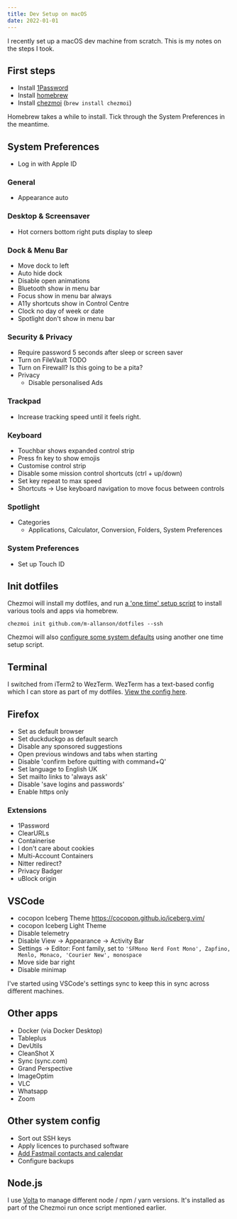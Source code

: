 ```yaml
---
title: Dev Setup on macOS
date: 2022-01-01
---
```


I recently set up a macOS dev machine from scratch. This is my notes on the steps I took.

## First steps

- Install [1Password](https://1password.com)
- Install [homebrew](https://brew.sh)
- Install [chezmoi](https://www.chezmoi.io) (`brew install chezmoi`)

Homebrew takes a while to install. Tick through the System Preferences in the meantime.

## System Preferences

- Log in with Apple ID

### General

- Appearance auto

### Desktop & Screensaver

- Hot corners bottom right puts display to sleep

### Dock & Menu Bar

- Move dock to left
- Auto hide dock
- Disable open animations
- Bluetooth show in menu bar
- Focus show in menu bar always
- A11y shortcuts show in Control Centre
- Clock no day of week or date
- Spotlight don't show in menu bar

### Security & Privacy

- Require password 5 seconds after sleep or screen saver
- Turn on FileVault TODO
- Turn on Firewall? Is this going to be a pita?
- Privacy
  - Disable personalised Ads

### Trackpad

- Increase tracking speed until it feels right.

### Keyboard

- Touchbar shows expanded control strip
- Press fn key to show emojis
- Customise control strip
- Disable some mission control shortcuts (ctrl + up/down)
- Set key repeat to max speed
- Shortcuts -> Use keyboard navigation to move focus between controls

### Spotlight

- Categories
  - Applications, Calculator, Conversion, Folders, System Preferences

### System Preferences

- Set up Touch ID

## Init dotfiles

Chezmoi will install my dotfiles, and run [a 'one time' setup script](https://github.com/m-allanson/dotfiles/blob/main/run_once_install_packages.sh.tmpl) to install various tools and apps via homebrew.

```
chezmoi init github.com/m-allanson/dotfiles --ssh
```

Chezmoi will also [configure some system defaults](https://github.com/m-allanson/dotfiles/blob/main/run_once_system_defaults.sh.tmpl) using another one time setup script.

## Terminal

I switched from iTerm2 to WezTerm. WezTerm has a text-based config which I can store as part of my dotfiles. [View the config here](https://github.com/m-allanson/dotfiles/blob/main/dot_wezterm.lua).

## Firefox

- Set as default browser
- Set duckduckgo as default search
- Disable any sponsored suggestions
- Open previous windows and tabs when starting
- Disable 'confirm before quitting with command+Q'
- Set language to English UK
- Set mailto links to 'always ask'
- Disable 'save logins and passwords'
- Enable https only

### Extensions

- 1Password
- ClearURLs
- Containerise
- I don't care about cookies
- Multi-Account Containers
- Nitter redirect?
- Privacy Badger
- uBlock origin

## VSCode

- cocopon Iceberg Theme <https://cocopon.github.io/iceberg.vim/>
- cocopon Iceberg Light Theme
- Disable telemetry
- Disable View -> Appearance -> Activity Bar
- Settings -> Editor: Font family, set to `'SFMono Nerd Font Mono', Zapfino, Menlo, Monaco, 'Courier New', monospace`
- Move side bar right
- Disable minimap

I've started using VSCode's settings sync to keep this in sync across different machines.

## Other apps

- Docker (via Docker Desktop)
- Tableplus
- DevUtils
- CleanShot X
- Sync (sync.com)
- Grand Perspective
- ImageOptim
- VLC
- Whatsapp
- Zoom

## Other system config

- Sort out SSH keys
- Apply licences to purchased software
- [Add Fastmail contacts and calendar](https://www.fastmail.help/hc/en-us/articles/1500000277682)
- Configure backups

## Node.js

I use [Volta](https://volta.sh/) to manage different node / npm / yarn versions. It's installed as part of the Chezmoi run once script mentioned earlier.
